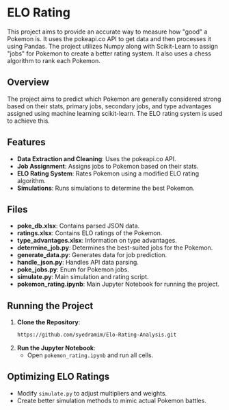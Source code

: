 # ELO Rating

This project aims to provide an accurate way to measure how "good" a Pokemon is. It uses the pokeapi.co API to get data and then processes it using Pandas. The project utilizes Numpy along with Scikit-Learn to assign "jobs" for Pokemon to create a better rating system. It also uses a chess algorithm to rank each Pokemon.

## Overview

The project aims to predict which Pokemon are generally considered strong based on their stats, primary jobs, secondary jobs, and type advantages assigned using machine learning scikit-learn. The ELO rating system is used to achieve this.

## Features

- **Data Extraction and Cleaning**: Uses the pokeapi.co API.
- **Job Assignment**: Assigns jobs to Pokemon based on their stats.
- **ELO Rating System**: Rates Pokemon using a modified ELO rating algorithm.
- **Simulations**: Runs simulations to determine the best Pokemon.

## Files

- **poke_db.xlsx**: Contains parsed JSON data.
- **ratings.xlsx**: Contains ELO ratings of the Pokemon.
- **type_advantages.xlsx**: Information on type advantages.
- **determine_job.py**: Determines the best-suited jobs for the Pokemon.
- **generate_data.py**: Generates data for job prediction.
- **handle_json.py**: Handles API data parsing.
- **poke_jobs.py**: Enum for Pokemon jobs.
- **simulate.py**: Main simulation and rating script.
- **pokemon_rating.ipynb**: Main Jupyter Notebook for running the project.

## Running the Project

1. **Clone the Repository**:
    ```bash
   https://github.com/syedramim/Elo-Rating-Analysis.git
    ```
2. **Run the Jupyter Notebook**:
    - Open `pokemon_rating.ipynb` and run all cells.

## Optimizing ELO Ratings

- Modify `simulate.py` to adjust multipliers and weights.
- Create better simulation methods to mimic actual Pokemon battles.

